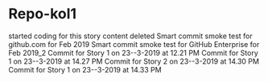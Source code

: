 # Repo-kol1
started coding for this story
content deleted
Smart commit smoke test for github.com for Feb 2019
Smart commit smoke test for GitHub Enterprise for Feb 2019_2
Commit for Story 1 on 23--3-2019 at 12.21 PM
Commit for Story 1 on 23--3-2019 at 14.27 PM
Commit for Story 2 on 23--3-2019 at 14.30 PM
Commit for Story 1 on 23--3-2019 at 14.33 PM
